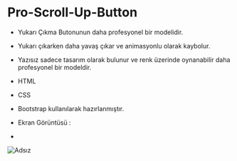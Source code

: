 # Pro-Scroll-Up-Button

- Yukarı Çıkma Butonunun daha profesyonel bir modelidir.

- Yukarı çıkarken daha yavaş çıkar ve animasyonlu olarak kaybolur.

- Yazısız sadece tasarım olarak bulunur ve renk üzerinde oynanabilir daha profesyonel bir modeldir.

- HTML
- CSS
- Bootstrap kullanılarak hazırlanmıştır.

- Ekran Görüntüsü :
-

![Adsız](https://github.com/ErenCanKONUK/Pro-Scroll-Up-Button/assets/97176491/ce854ccf-a4d5-42cf-802a-01125de471a9)
